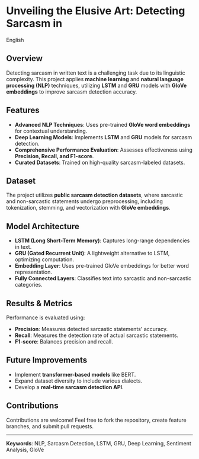 # Unveiling the Elusive Art: Detecting Sarcasm in
English

## Overview
Detecting sarcasm in written text is a challenging task due to its linguistic complexity. This project applies **machine learning** and **natural language processing (NLP)** techniques, utilizing **LSTM** and **GRU** models with **GloVe embeddings** to improve sarcasm detection accuracy.

## Features
- **Advanced NLP Techniques**: Uses pre-trained **GloVe word embeddings** for contextual understanding.
- **Deep Learning Models**: Implements **LSTM** and **GRU** models for sarcasm detection.
- **Comprehensive Performance Evaluation**: Assesses effectiveness using **Precision, Recall, and F1-score**.
- **Curated Datasets**: Trained on high-quality sarcasm-labeled datasets.

## Dataset
The project utilizes **public sarcasm detection datasets**, where sarcastic and non-sarcastic statements undergo preprocessing, including tokenization, stemming, and vectorization with **GloVe embeddings**.

## Model Architecture
- **LSTM (Long Short-Term Memory)**: Captures long-range dependencies in text.
- **GRU (Gated Recurrent Unit)**: A lightweight alternative to LSTM, optimizing computation.
- **Embedding Layer**: Uses pre-trained GloVe embeddings for better word representation.
- **Fully Connected Layers**: Classifies text into sarcastic and non-sarcastic categories.

## Results & Metrics
Performance is evaluated using:
- **Precision**: Measures detected sarcastic statements' accuracy.
- **Recall**: Measures the detection rate of actual sarcastic statements.
- **F1-score**: Balances precision and recall.

## Future Improvements
- Implement **transformer-based models** like BERT.
- Expand dataset diversity to include various dialects.
- Develop a **real-time sarcasm detection API**.

## Contributions
Contributions are welcome! Feel free to fork the repository, create feature branches, and submit pull requests.

---
**Keywords**: NLP, Sarcasm Detection, LSTM, GRU, Deep Learning, Sentiment Analysis, GloVe


